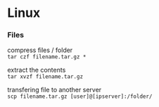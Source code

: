 # Linux

### Files
compress files / folder  
`tar czf filename.tar.gz *`

extract the contents  
`tar xvzf filename.tar.gz`

transfering file to another server  
`scp filename.tar.gz [user]@[ipserver]:/folder/`